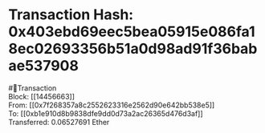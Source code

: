 
Transaction Hash: 0x403ebd69eec5bea05915e086fa18ec02693356b51a0d98ad91f36babae537908
====================================================================================
  
#💸Transaction  
Block: [[14456663]]  
From: [[0x7f268357a8c2552623316e2562d90e642bb538e5]]  
To: [[0xb1e910d8b9838dfe9dd0d73a2ac26365d476d3af]]  
Transferred: 0.06527691 Ether
